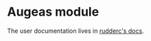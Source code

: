 # Augeas module

The user documentation lives in [rudderc's docs](../../rudderc/docs/src/modules/augeas.md).
